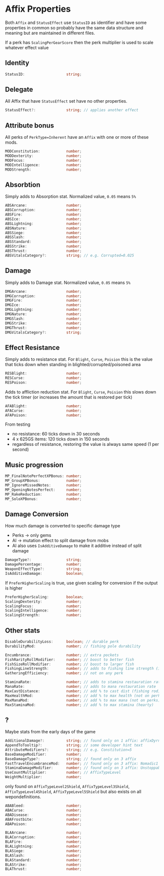 # Affix Properties

Both `Affix` and `StatusEffect` use `StatusID` as identifier and have some properties in common so probably have the same data structure and meaning but are maintained in different files.

If a perk has `ScalingPerGearScore` then the perk multiplier is used to scale whatever effect value

## Identity

```ts
StatusID:                   string;
```

## Delegate
All Affix that have `StatusEffect` set have no other properties.

```ts
StatusEffect?:              string; // applies another effect
```

## Attribute bonus
All perks of `PerkType=Inherent` have an `Affix` with one or more of these mods.

```ts
MODConstitution:            number;
MODDexterity:               number;
MODFocus:                   number;
MODIntelligence:            number;
MODStrength:                number;
```

## Absorbtion
Simply adds to Absorption stat. Normalized value, `0.05` means `5%`

```ts
ABSArcane:                  number;
ABSCorruption:              number;
ABSFire:                    number;
ABSIce:                     number;
ABSLightning:               number;
ABSNature:                  number;
ABSSiege:                   number;
ABSSlash:                   number;
ABSStandard:                number;
ABSStrike:                  number;
ABSThrust:                  number;
ABSVitalsCategory?:         string; // e.g. Corrupted=0.025
```

## Damage
Simply adds to Damage stat. Normalized value, `0.05` means `5%`

```ts 
DMGArcane:                  number;
DMGCorruption:              number;
DMGFire:                    number;
DMGIce:                     number;
DMGLightning:               number;
DMGNature:                  number;
DMGSlash:                   number;
DMGStrike:                  number;
DMGThrust:                  number;
DMGVitalsCategory?:         string;
```

## Effect Resistance
Simply adds to resistance stat. For `Blight`, `Curse`, `Poision` this is the value
that ticks down when standing in blighted/corrupted/poisoned area

```ts
RESBlight:                  number;
RESCurse:                   number;
RESPoison:                  number;
```

Adds to affliction reduction stat. For `Blight`, `Curse`, `Poision` this slows
down the tick timer (or increases the amount that is restored per tick)

```ts
AFABlight:                  number;
AFACurse:                   number;
AFAPoison:                  number;
```

From testing
- no resistance: 60 ticks down in 30 seconds
- 4 x 625GS items: 120 ticks down in 150 seconds
- regardless of resistance, restoring the value is always same speed (1 per second)

## Music progression
```ts
MP_FinalNotePerfectXPBonus: number;
MP_GroupXPBonus:            number;
MP_IgnoreMissedNotes:       number;
MP_OpeningNotesPerfect:     number;
MP_RakeReduction:           number;
MP_SoloXPBonus:             number;
```

## Damage Conversion
How much damage is converted to specific damage type
- Perks -> only gems
- AI -> mutation effect to split damage from mobs
- AI also uses `IsAdditiveDamage` to make it additive instead of split damage

```ts
DamageType?:                string;
DamagePercentage:           number;
WeaponEffectType?:          string;
IsAdditiveDamage:           boolean;
```

If `PreferHigherScaling` is true, use given scaling for conversion if the output is higher
```ts
PreferHigherScaling:        boolean;
ScalingDexterity:           number;
ScalingFocus:               number;
ScalingIntelligence:        number;
ScalingStrength:            number;
```

## Other stats
```ts
DisableDurabilityLoss:      boolean; // durable perk
DurabilityMod:              number; // fishing pole durability

Encumbrance:                number; // extra pockets
FishRarityRollModifier:     number; // boost to better fish
FishSizeRollModifier:       number; // boost to larger fish
FishingLineStrength:        number; // adds to fishing line strength (is negative value)
GatheringEfficiency:        number; // not on any perk

StaminaRate:                number; // adds to stamina restauration rate
ManaRate:                   number; // adds to mana restauration rate
MaxCastDistance:            number; // add % to cast dist (fishing rod) 
MaxHealthMod:               number; // add % to max health (not on perks)
MaxManaMod:                 number; // add % to max mana (not on perks)
MaxStaminaMod:              number; // add % to max stamina (hearty)
```

## ?
Maybe stats from the early days of the game
```ts
AdditionalDamage?:          string; // found only on 1 affix: affixDyrnwyn
AppendToTooltip?:           string; // some developer hint text
AttributeModifiers?:        string; // e.g. Constitution=5
BaseDamageModifier:         number;
BaseDamageType?:            string; // found only on 3 affix
FastTravelEncumbranceMod:   number; // found only on 3 affix: Nomadic1 Nomadic2 Nomadic3
StaminaDamageModifier:      number; // found only on 3 affix: Unstoppable1 Unstoppable2 Unstoppable3
UseCountMultiplier:         number; // AffixTypeLevel
WeightMultiplier:           number;
```
only found on `AffixTypeLevel2Shield`, `AffixTypeLevel3Shield`, `AffixTypeLevel4Shield`, `AffixTypeLevel5Shield`
but also exists on all wepondefinitions.
```ts
ABABleed:                   number;
ABACurse:                   number;
ABADisease:                 number;
ABAFrostbite:               number;
ABAPoison:                  number;

BLAArcane:                  number;
BLACorruption:              number;
BLAFire:                    number;
BLALightning:               number;
BLASiege:                   number;
BLASlash:                   number;
BLAStandard:                number;
BLAStrike:                  number;
BLAThrust:                  number;
```
